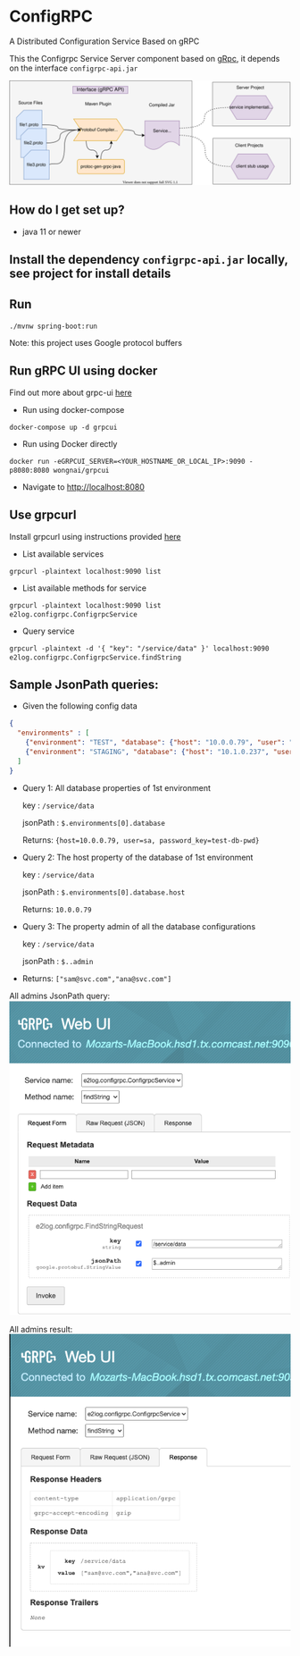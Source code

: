 # ConfigRPC
A Distributed Configuration Service Based on gRPC


This the Configrpc Service Server component based on [gRpc](https://grpc.io/docs/guides/), it depends on the interface `configrpc-api.jar`  

![Architecture](grpc-interface.svg)

## How do I get set up? ###
 
- java 11 or newer 

## Install the dependency `configrpc-api.jar` locally, see project for install details 


## Run
`./mvnw spring-boot:run`

Note: this project uses Google protocol buffers

## Run gRPC UI using docker

Find out more about grpc-ui [here](https://github.com/fullstorydev/grpcui)

- Run using docker-compose

```
docker-compose up -d grpcui
```

- Run using Docker directly

```
docker run -eGRPCUI_SERVER=<YOUR_HOSTNAME_OR_LOCAL_IP>:9090 -p8080:8080 wongnai/grpcui
```

- Navigate to [http://localhost:8080](http://localhost:8080)

## Use grpcurl

Install grpcurl using instructions provided [here](https://github.com/fullstorydev/grpcurl)

- List available services

```
grpcurl -plaintext localhost:9090 list
```

- List available methods for service

```
grpcurl -plaintext localhost:9090 list e2log.configrpc.ConfigrpcService
```

- Query service

```
grpcurl -plaintext -d '{ "key": "/service/data" }' localhost:9090 e2log.configrpc.ConfigrpcService.findString
```

## Sample JsonPath queries:

- Given the following config data
```json
{
  "environments" : [
    {"environment": "TEST", "database": {"host": "10.0.0.79", "user": "sa", "password_key": "test-db-pwd"}, "admin": "sam@svc.com"},
    {"environment": "STAGING", "database": {"host": "10.1.0.237", "user": "sa", "password_key": "staging-db-pwd"}, "admin": "ana@svc.com"}
  ]
}
```
- Query 1: All database properties of 1st environment

    key : `/service/data` 

    jsonPath : `$.environments[0].database`
    
  Returns:
 `{host=10.0.0.79, user=sa, password_key=test-db-pwd}`
  
  
- Query 2: The host property of the database of 1st environment 

    key : `/service/data` 
   
    jsonPath : `$.environments[0].database.host`
    
  Returns:
 `10.0.0.79`
  
  
- Query 3: The property admin of all the database configurations

    key : `/service/data` 
   
    jsonPath : `$..admin`
    
- Returns:
 `["sam@svc.com","ana@svc.com"]`

All admins JsonPath query:   
![GRPC-UI All Admins Query](all-admins-grpc-ui-query.png) 
  
  
All admins result:  
![GRPC-UI All Admins Result](all-admins-grpc-ui-result.png) 

